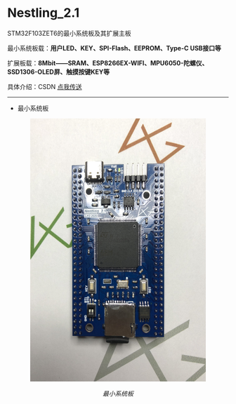 # Nestling_2.1
STM32F103ZET6的最小系统板及其扩展主板

最小系统板载：**用户LED、KEY、SPI-Flash、EEPROM、Type-C USB接口等**

扩展板载：**8Mbit——SRAM、ESP8266EX-WIFI、MPU6050-陀螺仪、SSD1306-OLED屏、触摸按键KEY等**

具体介绍：CSDN [点我传送](https://blog.csdn.net/yougeng123/article/details/106930737)

---

- 最小系统板

<p align="center">
	<img src="https://github.com/firestaradmin/Nestling_2.1/blob/master/img/20200118_IMG_0790.JPG" alt="Sample"  width="400" height="600">
	<p align="center">
		<em>最小系统板</em>
	</p>
</p>






